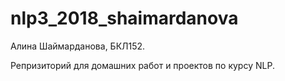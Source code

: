 # nlp3_2018_shaimardanova
Алина Шаймарданова, БКЛ152.

Репризиторий для домашних работ и проектов по курсу NLP.
